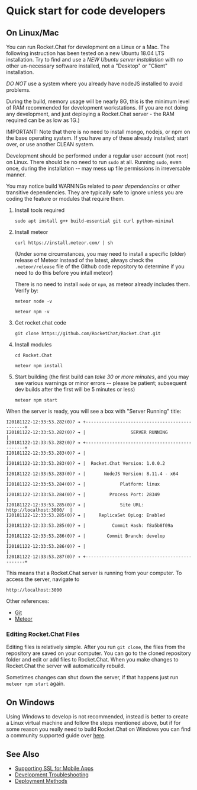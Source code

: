 # Quick start for code developers

## On Linux/Mac

You can run Rocket.Chat for development on a Linux or a Mac. The following instruction has been tested on a new Ubuntu 18.04 LTS installation. Try to find and use a _NEW Ubuntu server installation_ with no other un-necessary software installed, not a "Desktop" or "Client" installation.

_DO NOT_ use a system where you already have nodeJS installed to avoid problems.

During the build, memory usage will be nearly 8G, this is the minimum level of RAM recommended for development workstations. \(If you are not doing any development, and just deploying a Rocket.Chat server - the RAM required can be as low as 1G.\)

IMPORTANT: Note that there is no need to install mongo, nodejs, or npm on the base operating system. If you have any of these already installed; start over, or use another CLEAN system.

Development should be performed under a regular user account \(not `root`\) on Linux. There should be no need to run `sudo` at all. Running `sudo`, even once, during the installation -- may mess up file permissions in irreversable manner.

You may notice build WARNINGs related to _peer dependencies_ or other transitive dependencies. They are typically safe to ignore unless you are coding the feature or modules that require them.

1. Install tools required

   `sudo apt install g++ build-essential git curl python-minimal`

2. Install meteor

   `curl https://install.meteor.com/ | sh`

   \(Under some circumstances, you may need to install a specific \(older\) release of Meteor instead of the latest, always check the `.meteor/release` file of the Github code repository to determine if you need to do this before you intall meteor\)

   There is no need to install `node` or `npm`, as meteor already includes them. Verify by:

   `meteor node -v`

   `meteor npm -v`

3. Get rocket.chat code

   `git clone https://github.com/RocketChat/Rocket.Chat.git`

4. Install modules

   `cd Rocket.Chat`

   `meteor npm install`

5. Start building \(the first build can _take 30 or more minutes_, and you may see various warnings or minor errors -- please be patient; subsequent dev builds after the first will be 5 minutes or less\)

   `meteor npm start`

When the server is ready, you will see a box with "Server Running" title:

```text
I20181122-12:33:53.282(0)? ➔ +-----------------------------------------------+
I20181122-12:33:53.282(0)? ➔ |                 SERVER RUNNING                |
I20181122-12:33:53.282(0)? ➔ +-----------------------------------------------+
I20181122-12:33:53.283(0)? ➔ |                                               |
I20181122-12:33:53.283(0)? ➔ |  Rocket.Chat Version: 1.0.0.2          |
I20181122-12:33:53.283(0)? ➔ |       NodeJS Version: 8.11.4 - x64            |
I20181122-12:33:53.284(0)? ➔ |             Platform: linux                   |
I20181122-12:33:53.284(0)? ➔ |         Process Port: 28349                   |
I20181122-12:33:53.285(0)? ➔ |             Site URL: http://localhost:3000/  |
I20181122-12:33:53.285(0)? ➔ |     ReplicaSet OpLog: Enabled                 |
I20181122-12:33:53.285(0)? ➔ |          Commit Hash: f8a5b8f09a              |
I20181122-12:33:53.286(0)? ➔ |        Commit Branch: develop                 |
I20181122-12:33:53.286(0)? ➔ |                                               |
I20181122-12:33:53.287(0)? ➔ +-----------------------------------------------+
```

This means that a Rocket.Chat server is running from your computer. To access the server, navigate to

`http://localhost:3000`

Other references:

* [Git](https://git-scm.com/book/en/v2/Getting-Started-Installing-Git)
* [Meteor](https://www.meteor.com/install)

### Editing Rocket.Chat Files

Editing files is relatively simple. After you run `git clone`, the files from the repository are saved on your computer. You can go to the cloned repository folder and edit or add files to Rocket.Chat. When you make changes to Rocket.Chat the server will automatically rebuild.

Sometimes changes can shut down the server, if that happens just run `meteor npm start` again.

## On Windows

Using Windows to develop is not recommended, instead is better to create a Linux virtual machine and follow the steps mentioned above, but if for some reason you really need to build Rocket.Chat on Windows you can find a community supported guide over [here](../installation/community-supported-installation/windows-server.md).

## See Also

* [Supporting SSL for Mobile Apps](mobile-apps/supporting-ssl.md)
* [Development Troubleshooting](troubleshooting.md)
* [Deployment Methods](../installation/paas-deployments/)

